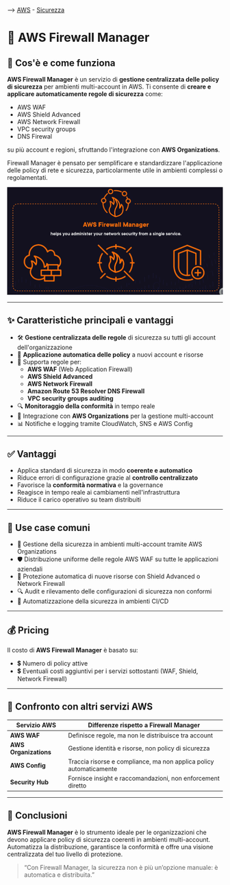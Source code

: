 --> [AWS](/00-Intro/AWS.md)  -  [Sicurezza](/09-Sicurezza-Compliance-Governance/Sicurezza-Compliance-Governance.md)
# 🧰 AWS Firewall Manager

## 📘 Cos'è e come funziona

**AWS Firewall Manager** è un servizio di **gestione centralizzata delle policy di sicurezza** per ambienti multi-account in AWS. 
Ti consente di **creare e applicare automaticamente regole di sicurezza** come:
- AWS WAF
- AWS Shield Advanced
- AWS Network Firewall
- VPC security groups
- DNS Firewal

su più account e regioni, sfruttando l'integrazione con **AWS Organizations**.

Firewall Manager è pensato per semplificare e standardizzare l'applicazione delle policy di rete e sicurezza, particolarmente utile in ambienti complessi o regolamentati.

![Firewall Manger](/09-Sicurezza-Compliance-Governance/img/firewall-manager.png)

---

## ✨ Caratteristiche principali e vantaggi

- 🛠️ **Gestione centralizzata delle regole** di sicurezza su tutti gli account dell'organizzazione
- 🔄 **Applicazione automatica delle policy** a nuovi account e risorse
- 📏 Supporta regole per:
  - **AWS WAF** (Web Application Firewall)
  - **AWS Shield Advanced**
  - **AWS Network Firewall**
  - **Amazon Route 53 Resolver DNS Firewall**
  - **VPC security groups auditing**
- 🔍 **Monitoraggio della conformità** in tempo reale
- 🧩 Integrazione con **AWS Organizations** per la gestione multi-account
- 📊 Notifiche e logging tramite CloudWatch, SNS e AWS Config

---

## ✅ Vantaggi

- Applica standard di sicurezza in modo **coerente e automatico**
- Riduce errori di configurazione grazie al **controllo centralizzato**
- Favorisce la **conformità normativa** e la governance
- Reagisce in tempo reale ai cambiamenti nell'infrastruttura
- Riduce il carico operativo su team distribuiti

---

## 🚀 Use case comuni

- 🏢 Gestione della sicurezza in ambienti multi-account tramite AWS Organizations
- 🛡️ Distribuzione uniforme delle regole AWS WAF su tutte le applicazioni aziendali
- 🔄 Protezione automatica di nuove risorse con Shield Advanced o Network Firewall
- 🔍 Audit e rilevamento delle configurazioni di sicurezza non conformi
- 🧪 Automatizzazione della sicurezza in ambienti CI/CD

---

## 💰 Pricing

Il costo di **AWS Firewall Manager** è basato su:

- 💲 Numero di policy attive
- 💲 Eventuali costi aggiuntivi per i servizi sottostanti (WAF, Shield, Network Firewall)


---

## 🔄 Confronto con altri servizi AWS

| Servizio AWS          | Differenze rispetto a Firewall Manager                          |
|------------------------|------------------------------------------------------------------|
| **AWS WAF**           | Definisce regole, ma non le distribuisce tra account             |
| **AWS Organizations** | Gestione identità e risorse, non policy di sicurezza             |
| **AWS Config**        | Traccia risorse e compliance, ma non applica policy automaticamente |
| **Security Hub**      | Fornisce insight e raccomandazioni, non enforcement diretto      |

---

## 📌 Conclusioni

**AWS Firewall Manager** è lo strumento ideale per le organizzazioni che devono applicare policy di sicurezza coerenti in ambienti multi-account. Automatizza la distribuzione, garantisce la conformità e offre una visione centralizzata del tuo livello di protezione.

> “Con Firewall Manager, la sicurezza non è più un’opzione manuale: è automatica e distribuita.”


